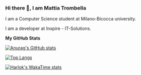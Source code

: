 ### Hi there 👋, I am Mattia Trombella

<!--
**mattiatrombella/mattiatrombella** is a ✨ _special_ ✨ repository because its `README.md` (this file) appears on your GitHub profile.

Here are some ideas to get you started:

- 🔭 I’m currently working on ...
- 🌱 I’m currently learning ...
- 👯 I’m looking to collaborate on ...
- 🤔 I’m looking for help with ...
- 💬 Ask me about ...
- 📫 How to reach me: ...
- 😄 Pronouns: ...
- ⚡ Fun fact: ...
-->

I am a Computer Science student at Milano-Bicocca university. 

I am a developer at Inxpire - IT-Solutions.

<b>My GitHub Stats</b> 

[![Anurag's GitHub stats](https://github-readme-stats.vercel.app/api?username=mattiatrombella)](https://github.com/mattiatrombella/github-readme-stats)

[![Top Langs](https://github-readme-stats.vercel.app/api/top-langs/?username=mattiatrombella)](https://github.com/mattiatrombella/github-readme-stats)

[![Harlok's WakaTime stats](https://github-readme-stats.vercel.app/api/wakatime?username=ffflabs)](https://github.com/anuraghazra/github-readme-stats)
